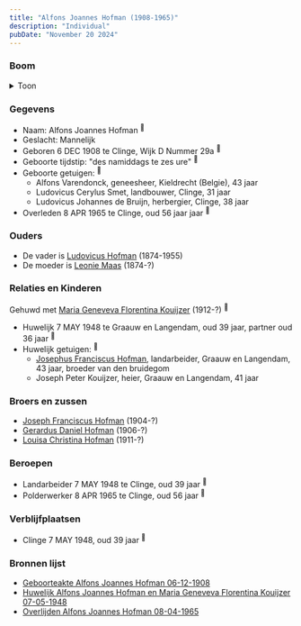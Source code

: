 ```yaml
---
title: "Alfons Joannes Hofman (1908-1965)"
description: "Individual"
pubDate: "November 20 2024"
---
```


### Boom
<details><summary>Toon</summary>

![test](https://www.plantuml.com/plantuml/svg/fPDHRzem483V_IjExSEUAYM4X0GXMc24hOEjcjP9UqANv00FnqQs0s8L_tqkX0PDqzPfRz6Tx-xpVSwTiQXjLGfcrbnkK6C96URhfLQLB4PAA0rMepGkHTAo5Iy8SgvpGQTlAZTs3oML6Mbp2XbBcfJTRuXTTCq56WDF3026IXUalwnulfPaJAzN8fVzFWJimDWRU3YECknKSJMj2hNbUMNWdLgKAAy03Rptl5Re0roFWpHCXwxlquAJA0xGwsQOxUUPibPGjm--3ny_VGK_xhHXeX6htSLHiww4cACivhbMncJAyRYQ6EuVf-0dOGWZmUMI7DYPXfJa13D4qu143YGTZeDny0UGDWmUFlyRnotSDfDxtHqLXQDnYLO71eyJH-YrZXIfvtbn1DU2BrTsJqAedICvi7fDDpVr2LRZDe6wqWMUKr78pkC6Og6aWNk5qi7yklieX1TjVtSGmTlnw9asFk_p5GgEsqgY2mLdj1bgZZ0XILlQ8gJkaRe7moN21rNnxpz8Dvp9QzJuYT-gfG19cAAR9mii_yDG1sQ3RwvnEtuHb0I_5-IkMFj80bP3Dm5svr3S3_eJ)
</details>

### Gegevens
- Naam: Alfons Joannes Hofman <sup><a href="../s00441/" style="text-decoration:none" title="Geboorteakte Alfons Joannes Hofman 06-12-1908">:link:</a></sup>
- Geslacht: Mannelijk
- Geboren 6 DEC 1908 te Clinge, Wijk D Nummer 29a <sup><a href="../s00441/" style="text-decoration:none" title="Geboorteakte Alfons Joannes Hofman 06-12-1908">:link:</a></sup>
- Geboorte tijdstip: "des namiddags te zes ure" <sup><a href="../s00441/" style="text-decoration:none" title="Geboorteakte Alfons Joannes Hofman 06-12-1908">:link:</a></sup>
- Geboorte getuigen: <sup><a href="../s00441/" style="text-decoration:none" title="Geboorteakte Alfons Joannes Hofman 06-12-1908">:link:</a></sup>
  - Alfons Varendonck, geneesheer, Kieldrecht (Belgie), 43 jaar
  - Ludovicus Cerylus Smet, landbouwer, Clinge, 31 jaar
  - Ludovicus Johannes de Bruijn, herbergier, Clinge, 38 jaar
- Overleden 8 APR 1965 te Clinge, oud 56 jaar jaar <sup><a href="../s00447/" style="text-decoration:none" title="Overlijden Alfons Joannes Hofman 08-04-1965">:link:</a></sup>

### Ouders
- De vader is [Ludovicus Hofman](../i00251/) (1874-1955)
- De moeder is [Leonie Maas](../i00256/) (1874-?)

### Relaties en Kinderen

Gehuwd met [Maria Geneveva Florentina Kouijzer](../i00269/) (1912-?) <sup><a href="../s00445/" style="text-decoration:none" title="Huwelijk Alfons Joannes Hofman en Maria Geneveva Florentina Kouijzer 07-05-1948">:link:</a></sup>
- Huwelijk 7 MAY 1948 te Graauw en Langendam, oud 39 jaar, partner oud 36 jaar <sup><a href="../s00445/" style="text-decoration:none" title="Huwelijk Alfons Joannes Hofman en Maria Geneveva Florentina Kouijzer 07-05-1948">:link:</a></sup>
- Huwelijk getuigen:  <sup><a href="../s00445/" style="text-decoration:none" title="Huwelijk Alfons Joannes Hofman en Maria Geneveva Florentina Kouijzer 07-05-1948">:link:</a></sup>
  - [Josephus Franciscus Hofman](../i00263/), landarbeider, Graauw en Langendam, 43 jaar, broeder van den bruidegom
  - Joseph Peter Kouijzer, heier, Graauw en Langendam, 41 jaar

### Broers en zussen
- [Joseph Franciscus Hofman](../i00263/) (1904-?)
- [Gerardus Daniel Hofman](../i00264/) (1906-?)
- [Louisa Christina Hofman](../i00266/) (1911-?)

### Beroepen
- Landarbeider 7 MAY 1948 te Clinge, oud 39 jaar <sup><a href="../s00445/" style="text-decoration:none" title="Huwelijk Alfons Joannes Hofman en Maria Geneveva Florentina Kouijzer 07-05-1948">:link:</a></sup>
- Polderwerker 8 APR 1965 te Clinge, oud 56 jaar <sup><a href="../s00447/" style="text-decoration:none" title="Overlijden Alfons Joannes Hofman 08-04-1965">:link:</a></sup>

### Verblijfplaatsen
- Clinge  7 MAY 1948, oud 39 jaar  <sup><a href="../s00445/" style="text-decoration:none" title="Huwelijk Alfons Joannes Hofman en Maria Geneveva Florentina Kouijzer 07-05-1948">:link:</a></sup>

### Bronnen lijst
- [Geboorteakte Alfons Joannes Hofman 06-12-1908](../s00441/)
- [Huwelijk Alfons Joannes Hofman en Maria Geneveva Florentina Kouijzer 07-05-1948](../s00445/)
- [Overlijden Alfons Joannes Hofman 08-04-1965](../s00447/)